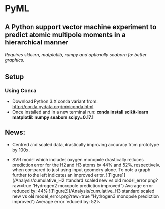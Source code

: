 # PyML
## A Python support vector machine experiment to predict atomic multipole moments in a hierarchical manner

###### Requires sklearn, matplotlib, numpy and optionally seaborn for better graphics.
## Setup 
### Using Conda
* Download Python 3.X conda variant from: http://conda.pydata.org/miniconda.html
* Once installed and in a new terminal run: **conda install scikit-learn matplotlib numpy seaborn scipy=0.17.1**

## News:
* Centred and scaled data, drastically improving accuracy from prototype by 100x.

* SVR model which includes oxygen monopole drastically reduces prediction error for the H2 and H3 atoms by 44% and 52%, respectively, when compared to just using input geometry alone. To note a graph further to the left indicates an improved error. 
![Figure1](/Analysis/cumulative_H2 standard scaled new vs old model_error.png?raw=true "Hydrogen2 monopole prediction improved")
Average error reduced by: 44%
![Figure2](/Analysis/cumulative_H3 standard scaled new vs old model_error.png?raw=true "Hydrogen3 monopole prediction improved")
Average error reduced by: 52%
